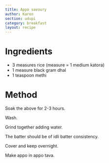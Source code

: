 ```yaml
---
title: Appo savoury
author: Karen
section: udupi
category: breakfast
layout: recipe
---
```


# Ingredients

* 3 measures rice (measure = 1 medium katora)
* 1 measure black gram dhal
* 1 teaspoon methi

# Method

Soak the above for 2-3 hours.

Wash.

Grind together adding water.

The batter should be of idli batter consistency.

Cover and keep overnight.

Make appo in appo tava.

